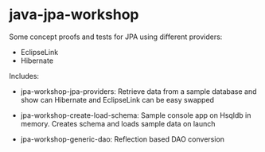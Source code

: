 # java-jpa-workshop

Some concept proofs and tests for JPA using different providers:

* EclipseLink
* Hibernate

Includes:

* jpa-workshop-jpa-providers: Retrieve data from a sample database and show can Hibernate and EclipseLink can be easy swapped

* jpa-workshop-create-load-schema: Sample console app on Hsqldb in memory. Creates schema and loads sample data on launch

* jpa-workshop-generic-dao: Reflection based DAO conversion
